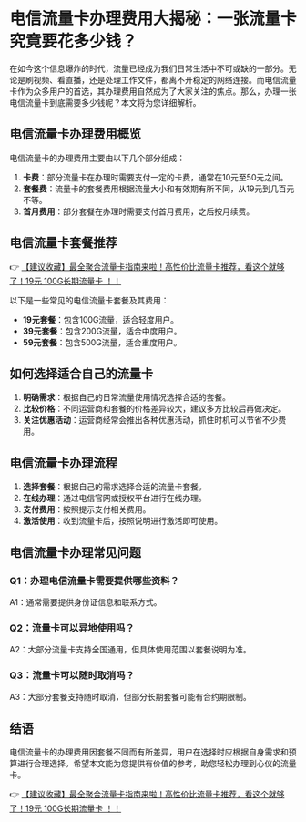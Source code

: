 # 电信流量卡办理费用大揭秘：一张流量卡究竟要花多少钱？

在如今这个信息爆炸的时代，流量已经成为我们日常生活中不可或缺的一部分。无论是刷视频、看直播，还是处理工作文件，都离不开稳定的网络连接。而电信流量卡作为众多用户的首选，其办理费用自然成为了大家关注的焦点。那么，办理一张电信流量卡到底需要多少钱呢？本文将为您详细解析。

## 电信流量卡办理费用概览

电信流量卡的办理费用主要由以下几个部分组成：

1. **卡费**：部分流量卡在办理时需要支付一定的卡费，通常在10元至50元之间。
2. **套餐费**：流量卡的套餐费用根据流量大小和有效期有所不同，从19元到几百元不等。
3. **首月费用**：部分套餐在办理时需要支付首月费用，之后按月续费。

## 电信流量卡套餐推荐

👉 [【建议收藏】最全聚合流量卡指南来啦！高性价比流量卡推荐，看这个就够了！19元 100G长期流量卡 ！！](https://bit.ly/Liuliangka)

以下是一些常见的电信流量卡套餐及其费用：

- **19元套餐**：包含100G流量，适合轻度用户。
- **39元套餐**：包含200G流量，适合中度用户。
- **59元套餐**：包含500G流量，适合重度用户。

## 如何选择适合自己的流量卡

1. **明确需求**：根据自己的日常流量使用情况选择合适的套餐。
2. **比较价格**：不同运营商和套餐的价格差异较大，建议多方比较后再做决定。
3. **关注优惠活动**：运营商经常会推出各种优惠活动，抓住时机可以节省不少费用。

## 电信流量卡办理流程

1. **选择套餐**：根据自己的需求选择合适的流量卡套餐。
2. **在线办理**：通过电信官网或授权平台进行在线办理。
3. **支付费用**：按照提示支付相关费用。
4. **激活使用**：收到流量卡后，按照说明进行激活即可使用。

## 电信流量卡办理常见问题

### Q1：办理电信流量卡需要提供哪些资料？
A1：通常需要提供身份证信息和联系方式。

### Q2：流量卡可以异地使用吗？
A2：大部分流量卡支持全国通用，但具体使用范围以套餐说明为准。

### Q3：流量卡可以随时取消吗？
A3：大部分套餐支持随时取消，但部分长期套餐可能有合约期限制。

## 结语

电信流量卡的办理费用因套餐不同而有所差异，用户在选择时应根据自身需求和预算进行合理选择。希望本文能为您提供有价值的参考，助您轻松办理到心仪的流量卡。

👉 [【建议收藏】最全聚合流量卡指南来啦！高性价比流量卡推荐，看这个就够了！19元 100G长期流量卡 ！！](https://bit.ly/Liuliangka)